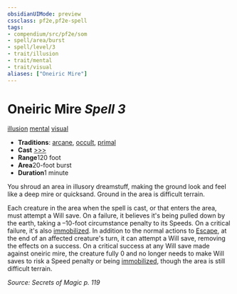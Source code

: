```yaml
---
obsidianUIMode: preview
cssclass: pf2e,pf2e-spell
tags:
- compendium/src/pf2e/som
- spell/area/burst
- spell/level/3
- trait/illusion
- trait/mental
- trait/visual
aliases: ["Oneiric Mire"]
---
```

# Oneiric Mire *Spell 3*   
[illusion](../../rules/traits/illusion.md)  [mental](../../rules/traits/mental.md)  [visual](../../rules/traits/visual.md)  

- **Traditions**: [arcane](../../rules/traits/arcane.md), [occult](../../rules/traits/occult.md), [primal](../../rules/traits/primal.md)
- **Cast** [>>>](../../rules/core-rulebook/chapter-9-playing-the-game.md#Actions "Three-Action") 
- **Range**120 foot
- **Area**20-foot burst
- **Duration**1 minute

You shroud an area in illusory dreamstuff, making the ground look and feel like a deep mire or quicksand. Ground in the area is difficult terrain.

Each creature in the area when the spell is cast, or that enters the area, must attempt a Will save. On a failure, it believes it's being pulled down by the earth, taking a –10-foot circumstance penalty to its Speeds. On a critical failure, it's also [immobilized](../../rules/conditions.md#Immobilized). In addition to the normal actions to [Escape](../../rules/actions/escape.md), at the end of an affected creature's turn, it can attempt a Will save, removing the effects on a success. On a critical success at any Will save made against oneiric mire, the creature fully 0 and no longer needs to make Will saves to risk a Speed penalty or being [immobilized](../../rules/conditions.md#Immobilized), though the area is still difficult terrain.

*Source: Secrets of Magic p. 119*